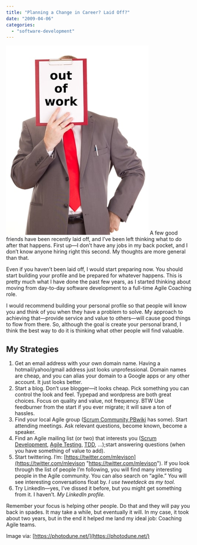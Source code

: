 ```yaml
---
title: "Planning a Change in Career? Laid Off?"
date: "2009-04-06"
categories: 
  - "software-development"
---
```


![Businessman with clipboard: out of work - image licensed from Photodune](images/out-of-work-xs.jpg) A few good friends have been recently laid off, and I’ve been left thinking what to do after that happens. First up—I don’t have any jobs in my back pocket, and I don’t know anyone hiring right this second. My thoughts are more general than that.

Even if you haven’t been laid off, I would start preparing now. You should start building your profile and be prepared for whatever happens. This is pretty much what I have done the past few years, as I started thinking about moving from day-to-day software development to a full-time Agile Coaching role.

I would recommend building your personal profile so that people will know you and think of you when they have a problem to solve. My approach to achieving that—provide service and value to others—will cause good things to flow from there. So, although the goal is create your personal brand, I think the best way to do it is thinking what other people will find valuable.

## My Strategies

1. Get an email address with your own domain name. Having a hotmail/yahoo/gmail address just looks unprofessional. Domain names are cheap, and you can alias your domain to a Google apps or any other account. It just looks better.
2. Start a blog. Don’t use blogger—it looks cheap. Pick something you can control the look and feel. Typepad and wordpress are both great choices. Focus on quality and value, not frequency. BTW Use feedburner from the start if you ever migrate; it will save a ton of hassles.
3. Find your local Agile group ([Scrum Community PBwiki](https://scrumcommunity.pbwiki.com/Local+Groups) has some). Start attending meetings. Ask relevant questions, become known, become a speaker.
4. Find an Agile mailing list (or two) that interests you ([Scrum Development](https://groups.yahoo.com/group/scrumdevelopment), [Agile Testing](https://tech.groups.yahoo.com/group/testdrivendevelopment/), [TDD](https://tech.groups.yahoo.com/group/agile-testing/), …);start answering questions (when you have something of value to add).
5. Start twittering. I’m: [https://twitter.com/mlevison](https://twitter.com/mlevison "https://twitter.com/mlevison"). If you look through the list of people I’m following, you will find many interesting people in the Agile community. You can also search on “agile.” You will see interesting conversations float by. _I use tweetdeck as my tool._
6. Try LinkedIn—yes, I’ve dissed it before, but you might get something from it. I haven’t. _My LinkedIn profile._

Remember your focus is helping other people. Do that and they will pay you back in spades. It may take a while, but eventually it will. In my case, it took about two years, but in the end it helped me land my ideal job: Coaching Agile teams.

Image via: [https://photodune.net/](https://photodune.net/)
